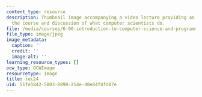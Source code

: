 ```yaml
---
content_type: resource
description: Thumbnail image accompanying a video lecture providing an overview of
  the course and discussion of what computer scientists do.
file: /media/courses/6-00-introduction-to-computer-science-and-programming-fall-2008/51fe184258030898214ed0e84f4fd87e_lec24.jpg
file_type: image/jpeg
image_metadata:
  caption: ''
  credit: ''
  image-alt: ''
learning_resource_types: []
ocw_type: OCWImage
resourcetype: Image
title: lec24
uid: 51fe1842-5803-0898-214e-d0e84f4fd87e
---
```

